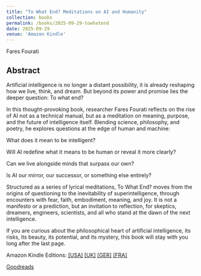 ```yaml
---
title: "To What End? Meditations on AI and Humanity"
collection: books
permalink: /books/2025-09-29-towhatend
date: 2025-09-29
venue: 'Amazon Kindle'
---
```

Fares Fourati


## Abstract 
Artificial intelligence is no longer a distant possibility, it is already reshaping how we live, think, and dream. But beyond its power and promise lies the deeper question: To what end?

In this thought-provoking book, researcher Fares Fourati reflects on the rise of AI not as a technical manual, but as a meditation on meaning, purpose, and the future of intelligence itself. Blending science, philosophy, and poetry, he explores questions at the edge of human and machine:

What does it mean to be intelligent?

Will AI redefine what it means to be human or reveal it more clearly?

Can we live alongside minds that surpass our own?

Is AI our mirror, our successor, or something else entirely?

Structured as a series of lyrical meditations, To What End? moves from the origins of questioning to the inevitability of superintelligence, through encounters with fear, faith, embodiment, meaning, and joy. It is not a manifesto or a prediction, but an invitation to reflection, for skeptics, dreamers, engineers, scientists, and all who stand at the dawn of the next intelligence.

If you are curious about the philosophical heart of artificial intelligence, its risks, its beauty, its potential, and its mystery, this book will stay with you long after the last page.

Amazon Kindle Editions: [[USA]](https://www.amazon.com/-/en/dp/B0FT5BFX7W) [[UK]](https://www.amazon.co.uk/-/en/dp/B0FT5BFX7W) [[GER]](https://www.amazon.de/-/en/dp/B0FT5BFX7W) [[FRA]](https://www.amazon.fr/-/en/dp/B0FT5BFX7W) 

[Goodreads](https://www.goodreads.com/book/show/242248267-to-what-end-meditations-on-ai-and-humanity)